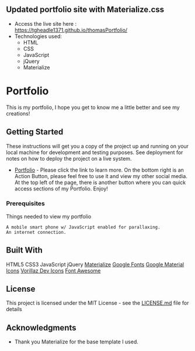 ## Updated portfolio site with Materialize.css

-   Access the live site here : https://tgheadle1371.github.io/thomasPortfolio/
-   Technologies used:
    -   HTML
    -   CSS
    -   JavaScript
    -   jQuery
    -   Materialize

# Portfolio

This is my portfolio, I hope you get to know me a little better and see my creations!

## Getting Started

These instructions will get you a copy of the project up and running on your local machine for development and testing purposes. See deployment for notes on how to deploy the project on a live system.

-   [Portfolio](https://tgheadle1371.github.io/thomasPortfolio/) - Please click the link to learn more.
    On the bottom right is an Action Button, please feel free to use it and view my other social media.
    At the top left of the page, there is another button where you can quick access sections of my Portfolio.
    Enjoy!

### Prerequisites

Things needed to view my portfolio

```
A mobile smart phone w/ JavaScript enabled for parallaxing.
An internet connection.

```

## Built With

HTML5
CSS3
JavaScript
jQuery
[Materialize](https://materializecss.com/)
[Google Fonts](https://fonts.google.com/)
[Google Material Icons](https://material.io/tools/icons/?style=baseline/)
[Vorillaz Dev Icons](http://vorillaz.github.io/devicons/#/cheat/)
[Font Awesome](https://fontawesome.com/icons?d=gallery/)

## License

This project is licensed under the MIT License - see the [LICENSE.md](/LICENSE) file for details

## Acknowledgments

-   Thank you Materialize for the base template I used.
